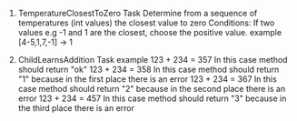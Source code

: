 1) TemperatureClosestToZero Task
Determine from a sequence of temperatures (int values) the closest value to zero
Conditions:
If two values e.g -1 and 1 are the closest, choose the positive value.
example [4-5,1,7,-1] -> 1

2) ChildLearnsAddition Task
example
123 + 234 = 357 In this case method should return "ok"
123 + 234 = 358 In this case method should return "1" because in the first place there is an error
123 + 234 = 367  In this case method should return "2" because in the second place there is an error
123 + 234 = 457  In this case method should return "3" because in the third place there is an error
